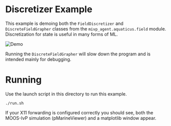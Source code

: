 # Discretizer Example

This example is demoing both the `FieldDiscretizer` and `DiscreteFieldGrapher` classes from the `mivp_agent.aquaticus.field` module. Discretization for state is useful in many forms of ML.

![Demo](../../assets/DiscretizerDemo.gif)

Running the `DiscreteFieldGrapher` will slow down the program and is intended mainly for debugging. 

# Running

Use the launch script in this directory to run this example.

```
./run.sh
```

If your X11 forwarding is configured correctly you should see, both the MOOS-IvP simulation (pMarineViewer) and a matplotlib window appear. 